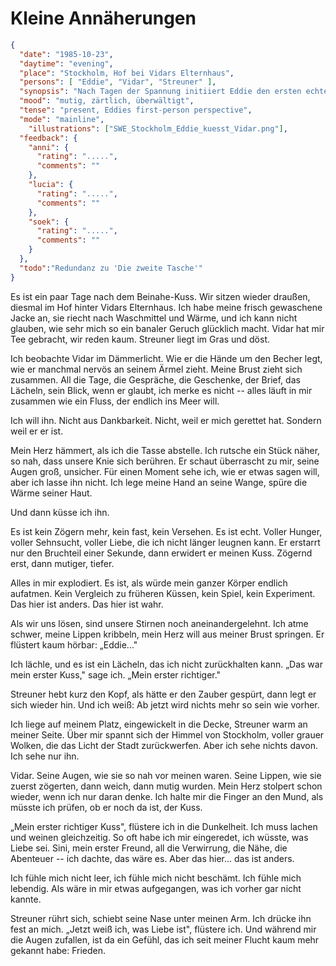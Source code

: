 # Kleine Annäherungen

```json
{
  "date": "1985-10-23",
  "daytime": "evening",
  "place": "Stockholm, Hof bei Vidars Elternhaus",
  "persons": [ "Eddie", "Vidar", "Streuner" ],
  "synopsis": "Nach Tagen der Spannung initiiert Eddie den ersten echten Kuss.",
  "mood": "mutig, zärtlich, überwältigt",
  "tense": "present, Eddies first-person perspective",
  "mode": "mainline",
    "illustrations": ["SWE_Stockholm_Eddie_kuesst_Vidar.png"],
  "feedback": {
    "anni": {
      "rating": ".....",
      "comments": ""
    },
    "lucia": {
      "rating": ".....",
      "comments": ""
    },
    "soek": {
      "rating": ".....",
      "comments": ""
    }
  },
  "todo":"Redundanz zu 'Die zweite Tasche'"
}
```

Es ist ein paar Tage nach dem Beinahe-Kuss. Wir sitzen wieder draußen,
diesmal im Hof hinter Vidars Elternhaus. Ich habe meine frisch
gewaschene Jacke an, sie riecht nach Waschmittel und Wärme, und ich kann
nicht glauben, wie sehr mich so ein banaler Geruch glücklich macht.
Vidar hat mir Tee gebracht, wir reden kaum. Streuner liegt im Gras und
döst.

Ich beobachte Vidar im Dämmerlicht. Wie er die Hände um den Becher legt,
wie er manchmal nervös an seinem Ärmel zieht. Meine Brust zieht sich
zusammen. All die Tage, die Gespräche, die Geschenke, der Brief, das
Lächeln, sein Blick, wenn er glaubt, ich merke es nicht -- alles läuft
in mir zusammen wie ein Fluss, der endlich ins Meer will.

Ich will ihn. Nicht aus Dankbarkeit. Nicht, weil er mich gerettet hat.
Sondern weil er er ist.

Mein Herz hämmert, als ich die Tasse abstelle. Ich rutsche ein Stück
näher, so nah, dass unsere Knie sich berühren. Er schaut überrascht zu
mir, seine Augen groß, unsicher. Für einen Moment sehe ich, wie er etwas
sagen will, aber ich lasse ihn nicht. Ich lege meine Hand an seine
Wange, spüre die Wärme seiner Haut.

Und dann küsse ich ihn.

Es ist kein Zögern mehr, kein fast, kein Versehen. Es ist echt. Voller
Hunger, voller Sehnsucht, voller Liebe, die ich nicht länger leugnen
kann. Er erstarrt nur den Bruchteil einer Sekunde, dann erwidert er
meinen Kuss. Zögernd erst, dann mutiger, tiefer.

Alles in mir explodiert. Es ist, als würde mein ganzer Körper endlich
aufatmen. Kein Vergleich zu früheren Küssen, kein Spiel, kein
Experiment. Das hier ist anders. Das hier ist wahr.

Als wir uns lösen, sind unsere Stirnen noch aneinandergelehnt. Ich atme
schwer, meine Lippen kribbeln, mein Herz will aus meiner Brust springen.
Er flüstert kaum hörbar: „Eddie..."

Ich lächle, und es ist ein Lächeln, das ich nicht zurückhalten kann.
„Das war mein erster Kuss," sage ich. „Mein erster richtiger."

Streuner hebt kurz den Kopf, als hätte er den Zauber gespürt, dann legt
er sich wieder hin. Und ich weiß: Ab jetzt wird nichts mehr so sein wie
vorher.

Ich liege auf meinem Platz, eingewickelt in die Decke, Streuner warm an
meiner Seite. Über mir spannt sich der Himmel von Stockholm, voller
grauer Wolken, die das Licht der Stadt zurückwerfen. Aber ich sehe
nichts davon. Ich sehe nur ihn.

Vidar. Seine Augen, wie sie so nah vor meinen waren. Seine Lippen, wie
sie zuerst zögerten, dann weich, dann mutig wurden. Mein Herz stolpert
schon wieder, wenn ich nur daran denke. Ich halte mir die Finger an den
Mund, als müsste ich prüfen, ob er noch da ist, der Kuss.

„Mein erster richtiger Kuss", flüstere ich in die Dunkelheit. Ich muss
lachen und weinen gleichzeitig. So oft habe ich mir eingeredet, ich
wüsste, was Liebe sei. Sini, mein erster Freund, all die Verwirrung, die
Nähe, die Abenteuer -- ich dachte, das wäre es. Aber das hier... das ist
anders.

Ich fühle mich nicht leer, ich fühle mich nicht beschämt. Ich fühle mich
lebendig. Als wäre in mir etwas aufgegangen, was ich vorher gar nicht
kannte.

Streuner rührt sich, schiebt seine Nase unter meinen Arm. Ich drücke ihn
fest an mich. „Jetzt weiß ich, was Liebe ist", flüstere ich. Und während
mir die Augen zufallen, ist da ein Gefühl, das ich seit meiner Flucht
kaum mehr gekannt habe: Frieden.
